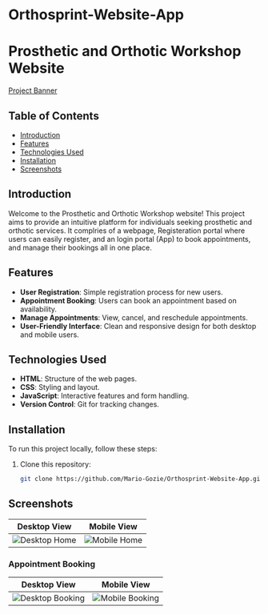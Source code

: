 # Orthosprint-Website-App

# Prosthetic and Orthotic Workshop Website

[Project Banner](path/to/your/banner-image.jpg)

## Table of Contents

- [Introduction](#introduction)
- [Features](#features)
- [Technologies Used](#technologies-used)
- [Installation](#installation)
- [Screenshots](#screenshots)

## Introduction

Welcome to the Prosthetic and Orthotic Workshop website! This project aims to provide an intuitive platform for individuals seeking prosthetic and orthotic services. It complries of a webpage, Registeration portal where users can easily register, and an login portal (App) to book appointments, and manage their bookings all in one place.

## Features

- **User Registration**: Simple registration process for new users.
- **Appointment Booking**: Users can book an appointment based on availability.
- **Manage Appointments**: View, cancel, and reschedule appointments.
- **User-Friendly Interface**: Clean and responsive design for both desktop and mobile users.

## Technologies Used

- **HTML**: Structure of the web pages.
- **CSS**: Styling and layout.
- **JavaScript**: Interactive features and form handling.
- **Version Control**: Git for tracking changes.

## Installation

To run this project locally, follow these steps:

1. Clone this repository:
   ```bash
   git clone https://github.com/Mario-Gozie/Orthosprint-Website-App.git
   ```

## Screenshots

| Desktop View                              | Mobile View                             |
| ----------------------------------------- | --------------------------------------- |
| ![Desktop Home](path/to/desktop-home.jpg) | ![Mobile Home](path/to/mobile-home.jpg) |

### Appointment Booking

| Desktop View                                    | Mobile View                                   |
| ----------------------------------------------- | --------------------------------------------- |
| ![Desktop Booking](path/to/desktop-booking.jpg) | ![Mobile Booking](path/to/mobile-booking.jpg) |
